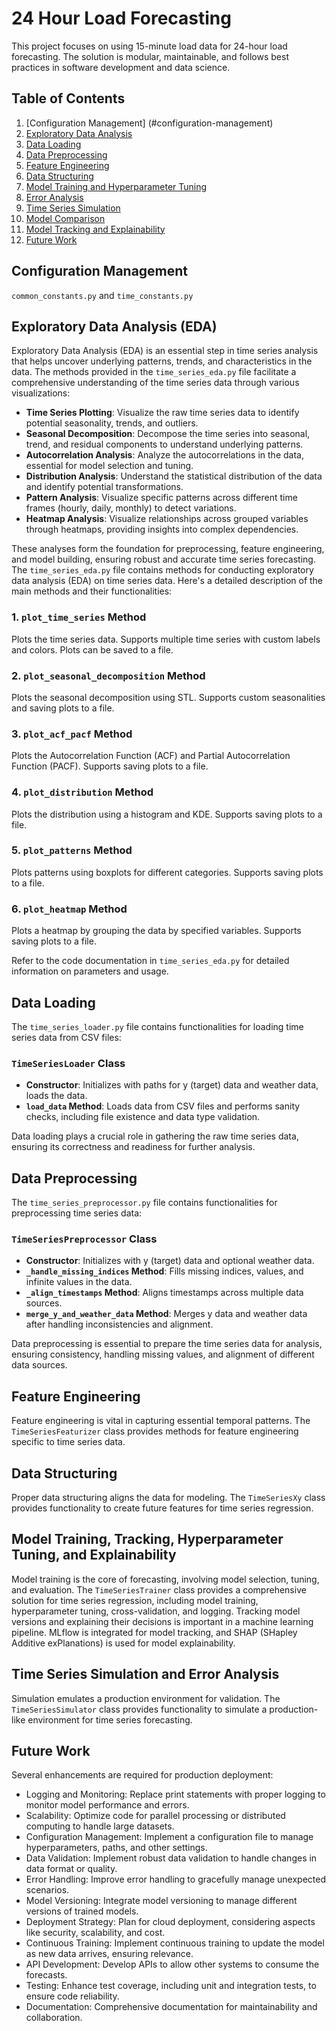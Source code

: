 # 24 Hour Load Forecasting

This project focuses on using 15-minute load data for 24-hour load forecasting. The solution is modular, maintainable, and follows best practices in software development and data science.

## Table of Contents

1. [Configuration Management] (#configuration-management)
2. [Exploratory Data Analysis](#exploratory-data-analysis)
3. [Data Loading](#data-loading)
4. [Data Preprocessing](#data-preprocessing)
5. [Feature Engineering](#feature-engineering)
6. [Data Structuring](#data-structuring)
7. [Model Training and Hyperparameter Tuning](#model-training-and-hyperparameter-tuning)
8. [Error Analysis](#error-analysis)
9. [Time Series Simulation](#time-series-simulation)
10. [Model Comparison](#model-comparison)
11. [Model Tracking and Explainability](#model-tracking-and-explainability)
12. [Future Work](#future-work)


## Configuration Management
`common_constants.py` and `time_constants.py`

## Exploratory Data Analysis (EDA)

Exploratory Data Analysis (EDA) is an essential step in time series analysis that helps uncover underlying patterns, trends, and characteristics in the data. The methods provided in the `time_series_eda.py` file facilitate a comprehensive understanding of the time series data through various visualizations:

- **Time Series Plotting**: Visualize the raw time series data to identify potential seasonality, trends, and outliers.
- **Seasonal Decomposition**: Decompose the time series into seasonal, trend, and residual components to understand underlying patterns.
- **Autocorrelation Analysis**: Analyze the autocorrelations in the data, essential for model selection and tuning.
- **Distribution Analysis**: Understand the statistical distribution of the data and identify potential transformations.
- **Pattern Analysis**: Visualize specific patterns across different time frames (hourly, daily, monthly) to detect variations.
- **Heatmap Analysis**: Visualize relationships across grouped variables through heatmaps, providing insights into complex dependencies.

These analyses form the foundation for preprocessing, feature engineering, and model building, ensuring robust and accurate time series forecasting. The `time_series_eda.py` file contains methods for conducting exploratory data analysis (EDA) on time series data. Here's a detailed description of the main methods and their functionalities:

### 1. `plot_time_series` Method
Plots the time series data. Supports multiple time series with custom labels and colors. Plots can be saved to a file.

### 2. `plot_seasonal_decomposition` Method
Plots the seasonal decomposition using STL. Supports custom seasonalities and saving plots to a file.

### 3. `plot_acf_pacf` Method
Plots the Autocorrelation Function (ACF) and Partial Autocorrelation Function (PACF). Supports saving plots to a file.

### 4. `plot_distribution` Method
Plots the distribution using a histogram and KDE. Supports saving plots to a file.

### 5. `plot_patterns` Method
Plots patterns using boxplots for different categories. Supports saving plots to a file.

### 6. `plot_heatmap` Method
Plots a heatmap by grouping the data by specified variables. Supports saving plots to a file.

Refer to the code documentation in `time_series_eda.py` for detailed information on parameters and usage.

## Data Loading

The `time_series_loader.py` file contains functionalities for loading time series data from CSV files:

### `TimeSeriesLoader` Class
- **Constructor**: Initializes with paths for y (target) data and weather data, loads the data.
- **`load_data` Method**: Loads data from CSV files and performs sanity checks, including file existence and data type validation.

Data loading plays a crucial role in gathering the raw time series data, ensuring its correctness and readiness for further analysis.

## Data Preprocessing

The `time_series_preprocessor.py` file contains functionalities for preprocessing time series data:

### `TimeSeriesPreprocessor` Class
- **Constructor**: Initializes with y (target) data and optional weather data.
- **`_handle_missing_indices` Method**: Fills missing indices, values, and infinite values in the data.
- **`_align_timestamps` Method**: Aligns timestamps across multiple data sources.
- **`merge_y_and_weather_data` Method**: Merges y data and weather data after handling inconsistencies and alignment.

Data preprocessing is essential to prepare the time series data for analysis, ensuring consistency, handling missing values, and alignment of different data sources.

## Feature Engineering

Feature engineering is vital in capturing essential temporal patterns. The `TimeSeriesFeaturizer` class provides methods for feature engineering specific to time series data.

## Data Structuring

Proper data structuring aligns the data for modeling. The `TimeSeriesXy` class provides functionality to create future features for time series regression.

## Model Training, Tracking, Hyperparameter Tuning, and Explainability

Model training is the core of forecasting, involving model selection, tuning, and evaluation. The `TimeSeriesTrainer` class provides a comprehensive solution for time series regression, including model training, hyperparameter tuning, cross-validation, and logging. Tracking model versions and explaining their decisions is important in a machine learning pipeline. MLflow is integrated for model tracking, and SHAP (SHapley Additive exPlanations) is used for model explainability.

## Time Series Simulation and Error Analysis

Simulation emulates a production environment for validation. The `TimeSeriesSimulator` class provides functionality to simulate a production-like environment for time series forecasting.

## Future Work

Several enhancements are required for production deployment:

- Logging and Monitoring: Replace print statements with proper logging to monitor model performance and errors.
- Scalability: Optimize code for parallel processing or distributed computing to handle large datasets.
- Configuration Management: Implement a configuration file to manage hyperparameters, paths, and other settings.
- Data Validation: Implement robust data validation to handle changes in data format or quality.
- Error Handling: Improve error handling to gracefully manage unexpected scenarios.
- Model Versioning: Integrate model versioning to manage different versions of trained models.
- Deployment Strategy: Plan for cloud deployment, considering aspects like security, scalability, and cost.
- Continuous Training: Implement continuous training to update the model as new data arrives, ensuring relevance.
- API Development: Develop APIs to allow other systems to consume the forecasts.
- Testing: Enhance test coverage, including unit and integration tests, to ensure code reliability.
- Documentation: Comprehensive documentation for maintainability and collaboration.
